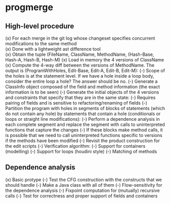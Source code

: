 progmerge
=========

High-level procedure
--------------------
  (x) For each merge in the git log whose changeset specifies concurrent modifications to the same method  
      (x) Done with a lightweight ast difference tool  
  (x) Obtain the tuple (FileName, ClassName, MethodName, (Hash-Base, Hash-A, Hash-B, Hash-M)
  (x) Load in memory the 4 versions of ClassName
  (x) Compute the 4-way diff between the versions of MethodName. The output is (ProgramWithHoles, Edit-Base, Edit-A, Edit-B, Edit-M):
      (-) Scope of the holes is at the statement level. If we have a hole inside a loop body, consider the entire loop a hole? The answer should be no.
  (-) Generate a ClassInfo object composed of the field and method information (the exact information is to be seen)
  (-) Generate the initial objects of the 4 versions and constraints that specify that they are in the same state:
      (-) Requires pairing of fields and is sensitive to refactoring/renaming of fields
  (-) Partition the program with holes in segments of blocks of statements (which do not contain any hole) by statements
      that contain a hole (conditionals or loops or straight line modifications):
      (-) Perform a dependence analysis in each complete segment and replace the segment with calls to uninterpreted functions 
          that capture the changes
          (-) If these blocks make method calls, it is possible that we need to call uninterpreted functions specific to versions if the methods have been modified 
  (-) Revisit the product construction for the edit scripts
  (-) Verification algorithm:
      (-) Support for containers (modelling)
      (-) Support for loops (houdini style)
      (-) Matching of methods 

 
Dependence analysis
------------------
  (x) Basic protype
  (-) Test the CFG construction with the constructs that we should handle
      (-) Make a Java class with all of them
  (-) Flow-sensitivity for the dependence analysis
  (-) Fixpoint computation for (mutually) recursive calls
  (-) Test for correctness and proper support of fields and containers
